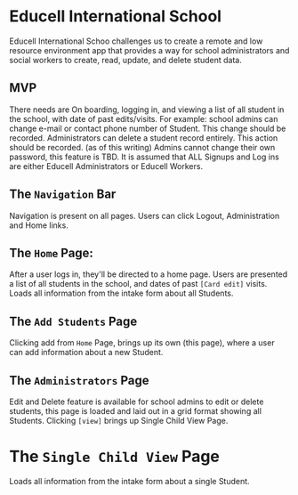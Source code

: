 # Educell International School

Educell International Schoo challenges us to create a remote and low resource environment app that provides a way for school administrators and social workers to create, read, update, and delete student data.


## MVP

There needs are On boarding, logging in, and viewing a list of all student in the school, with date of past edits/visits. For example: school admins can change e-mail or contact phone number of Student. This change should be recorded. Administrators can delete a student record entirely. This action should be recorded. (as of this writing) Admins cannot change their own password, this feature is TBD. It is assumed that ALL Signups and Log ins are either Educell Administrators or Educell Workers. 

## The `Navigation` Bar
Navigation is present on all pages. Users can click Logout, Administration and Home links.

## The `Home` Page: 
After a user logs in, they'll be directed to a home page.
Users are presented a list of all students in the school, and dates of past `[Card edit]` visits. Loads all information from the intake form about all Students.

 

## The `Add Students` Page

Clicking add from `Home` Page, brings up its own (this page), where a user can add information about a new Student.

## The `Administrators` Page

Edit and Delete feature is available for school admins to edit or delete students, this page is loaded and laid out in a grid format showing all Students. Clicking `[view]` brings up Single Child View Page.


# The `Single Child View` Page
Loads all information from the intake form about a single Student.
